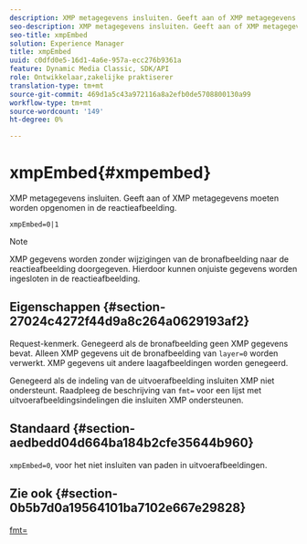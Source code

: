 ```yaml
---
description: XMP metagegevens insluiten. Geeft aan of XMP metagegevens moeten worden opgenomen in de reactieafbeelding.
seo-description: XMP metagegevens insluiten. Geeft aan of XMP metagegevens moeten worden opgenomen in de reactieafbeelding.
seo-title: xmpEmbed
solution: Experience Manager
title: xmpEmbed
uuid: c0dfd0e5-16d1-4a6e-957a-ecc276b9361a
feature: Dynamic Media Classic, SDK/API
role: Ontwikkelaar,zakelijke praktiserer
translation-type: tm+mt
source-git-commit: 469d1a5c43a972116a8a2efb0de5708800130a99
workflow-type: tm+mt
source-wordcount: '149'
ht-degree: 0%

---
```



# xmpEmbed{#xmpembed}

XMP metagegevens insluiten. Geeft aan of XMP metagegevens moeten worden opgenomen in de reactieafbeelding.

`xmpEmbed=0|1`

>[!NOTE]
>
>XMP gegevens worden zonder wijzigingen van de bronafbeelding naar de reactieafbeelding doorgegeven. Hierdoor kunnen onjuiste gegevens worden ingesloten in de reactieafbeelding.

## Eigenschappen {#section-27024c4272f44d9a8c264a0629193af2}

Request-kenmerk. Genegeerd als de bronafbeelding geen XMP gegevens bevat. Alleen XMP gegevens uit de bronafbeelding van `layer=0` worden verwerkt. XMP gegevens uit andere laagafbeeldingen worden genegeerd.

Genegeerd als de indeling van de uitvoerafbeelding insluiten XMP niet ondersteunt. Raadpleeg de beschrijving van `fmt=` voor een lijst met uitvoerafbeeldingsindelingen die insluiten XMP ondersteunen.

## Standaard {#section-aedbedd04d664ba184b2cfe35644b960}

`xmpEmbed=0`, voor het niet insluiten van paden in uitvoerafbeeldingen.

## Zie ook {#section-0b5b7d0a19564101ba7102e667e29828}

[fmt=](../../../../../is-api/http-ref/image-serving-api-ref/c-http-protocol-reference/c-command-reference/r-is-http-fmt.md#reference-cdf10043423b45ba9fe15157fb3ae37a)

